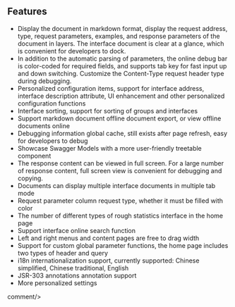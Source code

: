 ##  Features

- Display the document in markdown format, display the request address, type, request parameters, examples, and response parameters of the document in layers. The interface document is clear at a glance, which is convenient for developers to dock.
- In addition to the automatic parsing of parameters, the online debug bar is color-coded for required fields, and supports tab key for fast input up and down switching. Customize the Content-Type request header type during debugging.
- Personalized configuration items, support for interface address, interface description attribute, UI enhancement and other personalized configuration functions
- Interface sorting, support for sorting of groups and interfaces
- Support markdown document offline document export, or view offline documents online
- Debugging information global cache, still exists after page refresh, easy for developers to debug
- Showcase Swagger Models with a more user-friendly treetable component
- The response content can be viewed in full screen. For a large number of response content, full screen view is convenient for debugging and copying.
- Documents can display multiple interface documents in multiple tab mode
- Request parameter column request type, whether it must be filled with color
- The number of different types of rough statistics interface in the home page
- Support interface online search function
- Left and right menus and content pages are free to drag width
- Support for custom global parameter functions, the home page includes two types of header and query
- i18n internationalization support, currently supported: Chinese simplified, Chinese traditional, English
- JSR-303 annotations annotation support
- More personalized settings

 
 <icp/> 
 comment/> 
 
 
 
 